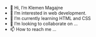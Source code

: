 - 👋 Hi, I’m Klemen Magajne
- 👀 I’m interested in web development.
- 🌱 I’m currently learning HTML and CSS
- 💞️ I’m looking to collaborate on ...
- 📫 How to reach me ...

<!---
Magg90/Magg90 is a ✨ special ✨ repository because its `README.md` (this file) appears on your GitHub profile.
You can click the Preview link to take a look at your changes.
--->
